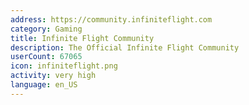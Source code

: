 ```yaml
---
address: https://community.infiniteflight.com
category: Gaming
title: Infinite Flight Community
description: The Official Infinite Flight Community
userCount: 67065
icon: infiniteflight.png
activity: very high
language: en_US
---
```

